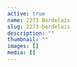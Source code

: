 ```yaml
---
active: true
name: 2273 Bordelais
slug: 2273-bordelais
description: ""
thumbnail: ""
images: []
media: []
---
```

